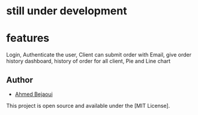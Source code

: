 # still under development


# features

<!-- CLIENT --> Login, Authenticate the user, Client can submit order with Email, give order history   

<!-- ADMIN --> dashboard, history of order for all client, Pie and Line chart

## Author

- [Ahmed Bejaoui](https://github.com/ahmedbejaouiJS)

This project is open source and available under the [MIT License].
